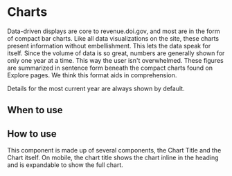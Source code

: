 # Charts

Data-driven displays are core to revenue.doi.gov, and most are in the form of compact bar charts. Like all data visualizations on the site, these charts present information without embellishment. This lets the data speak for itself. Since the volume of data is so great, numbers are generally shown for only one year at a time. This way the user isn't overwhelmed. These figures are summarized in sentence form beneath the compact charts found on Explore pages. We think this format aids in comprehension.

Details for the most current year are always shown by default.


## When to use


## How to use

This component is made up of several components, the Chart Title and the Chart
itself. On mobile, the chart title shows the chart inline in the heading and is
expandable to show the full chart.
